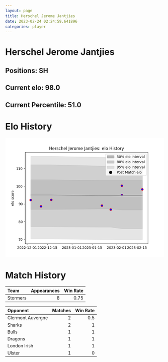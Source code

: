 ```yaml
---  
layout: page  
title: Herschel Jerome Jantjies  
date: 2023-02-24 02:24:59.641896  
categories: player  
---
```

# Herschel Jerome Jantjies

## Positions: SH

## Current elo: 98.0

## Current Percentile: 51.0

# Elo History


![elo history](history_HerschelJeromeJantjies.png)
# Match History


| Team     |   Appearances |   Win Rate |
|:---------|--------------:|-----------:|
| Stormers |             8 |       0.75 |

| Opponent          |   Matches |   Win Rate |
|:------------------|----------:|-----------:|
| Clermont Auvergne |         2 |        0.5 |
| Sharks            |         2 |        1   |
| Bulls             |         1 |        1   |
| Dragons           |         1 |        1   |
| London Irish      |         1 |        1   |
| Ulster            |         1 |        0   |